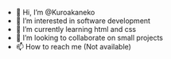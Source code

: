 - 👋 Hi, I’m @Kuroakaneko
- 👀 I’m interested in software development
- 🌱 I’m currently learning html and css
- 💞️ I’m looking to collaborate on small projects 
- 📫 How to reach me (Not available)

<!---
Kuroakaneko/Kuroakaneko is a ✨ special ✨ repository because its `README.md` (this file) appears on your GitHub profile.
You can click the Preview link to take a look at your changes.
--->
